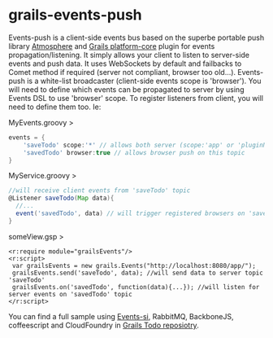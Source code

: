 grails-events-push
==================

Events-push is a client-side events bus based on the superbe portable push library [Atmosphere](https://github.com/Atmosphere/atmosphere)  and [Grails platform-core](https://github.com/grailsrocks/grails-platform-core) plugin for events
propagation/listening. It simply allows your client to listen to server-side events and push data. It uses WebSockets by default
and failbacks to Comet method if required (server not compliant, browser too old...).
Events-push is a white-list broadcaster (client-side events scope is 'browser'). You will need to define which events can be
 propagated to server by using Events DSL to use 'browser' scope. To register listeners from client, you will need to
 define them too. Ie:

MyEvents.groovy >

```groovy
events = {
    'saveTodo' scope:'*' // allows both server (scope:'app' or 'pluginName') and client (scope:'browser') to send data over this topic
    'savedTodo' browser:true // allows browser push on this topic
}
```


MyService.groovy >
```groovy
//will receive client events from 'saveTodo' topic
@Listener saveTodo(Map data){
  //...
  event('savedTodo', data) // will trigger registered browsers on 'savedTodo' topic
}
```

someView.gsp >
```gsp
<r:require module="grailsEvents"/>
<r:script>
 var grailsEvents = new grails.Events("http://localhost:8080/app/");
 grailsEvents.send('saveTodo', data); //will send data to server topic 'saveTodo'
 grailsEvents.on('savedTodo', function(data){...}); //will listen for server events on 'savedTodo' topic
</r:script>
```

You can find a full sample using [Events-si](https://github.com/smaldini/grails-events-si), RabbitMQ, BackboneJS, coffeescript and CloudFoundry in
[Grails Todo reposiotry](https://github.com/smaldini/grailsTodos).